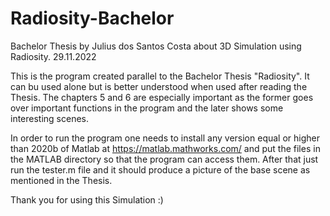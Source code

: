 # Radiosity-Bachelor

Bachelor Thesis by Julius dos Santos Costa about 3D Simulation using Radiosity.
29.11.2022

This is the program created parallel to the Bachelor Thesis "Radiosity".
It can bu used alone but is better understood when used after reading the Thesis. The chapters 5 and 6 are especially important as the former goes over important functions in the program and the later shows some interesting scenes.


In order to run the program one needs to install any version equal or higher than 2020b of Matlab at https://matlab.mathworks.com/ and put the files in the MATLAB directory so that the program can access them.
After that just run the tester.m file and it should produce a picture of the base scene as mentioned in the Thesis.

Thank you for using this Simulation :)
